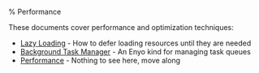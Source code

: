 % Performance

These documents cover performance and optimization techniques:

* [Lazy Loading](lazy-loading.html) - How to defer loading resources until they are needed
* [Background Task Manager](background-task-manager.html) - An Enyo kind for managing task queues
* [Performance](performance.html) - Nothing to see here, move along

